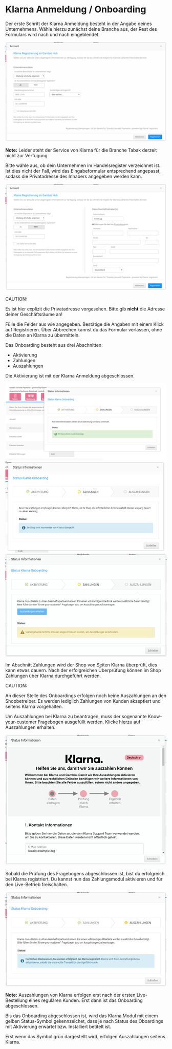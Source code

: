 # Klarna Anmeldung / Onboarding 

Der erste Schritt der Klarna Anmeldung besteht in der Angabe deines Unternehmens. Wähle hierzu zunächst deine Branche aus, der Rest des Formulars wird nach und nach eingeblendet.

![](Bilder/003_RegistrierungBeiKlarnaUeberDasGambioHub.png "Registrierung bei Klarna über das Gambio Hub")

**Note:** Leider steht der Service von Klarna für die Branche Tabak derzeit nicht zur Verfügung.

Bitte wähle aus, ob dein Unternehmen im Handelsregister verzeichnet ist. Ist dies nicht der Fall, wird das Eingabeformular entsprechend angepasst, sodass die Privatadresse des Inhabers angegeben werden kann.

![](Bilder/004_AnmeldungOhneHandelsregister_Eintrag.png "Anmeldung ohne Handelsregister-Eintrag")

CAUTION:

Es ist hier explizit die Privatadresse vorgesehen. Bitte gib **nicht** die Adresse deiner Geschäftsräume an!

Fülle die Felder aus wie angegeben. Bestätige die Angaben mit einem Klick auf Registrieren. Über Abbrechen kannst du das Formular verlassen, ohne die Daten an Klarna zu übermitteln.

Das Onboarding besteht aus drei Abschnitten:

-   Aktivierung
-   Zahlungen
-   Auszahlungen

Die Aktivierung ist mit der Klarna Anmeldung abgeschlossen.

![](Bilder/004_Onboarding_Aktivierung_.png "Klarna Onboarding") ![](Bilder/005_Onboarding_ZahlungShopUeberprueft_.png "Klarna Onboarding") ![](Bilder/007_KlarnaOnboarding.png "Klarna Onboarding")

Im Abschnitt Zahlungen wird der Shop von Seiten Klarna überprüft, dies kann etwas dauern. Nach der erfolgreichen Überprüfung können im Shop Zahlungen über Klarna durchgeführt werden.

CAUTION:

An dieser Stelle des Onboardings erfolgen noch keine Auszahlungen an den Shopbetreiber. Es werden lediglich Zahlungen von Kunden akzeptiert und seitens Klarna vorgehalten.

Um Auszahlungen bei Klarna zu beantragen, muss der sogenannte Know-your-customer Fragebogen ausgefüllt werden. Klicke hierzu auf Auszahlungen erhalten.

![](Bilder/008_Fragebogen.png "Fragebogen")

Sobald die Prüfung des Fragebogens abgeschlossen ist, bist du erfolgreich bei Klarna registriert. Du kannst nun das Zahlungsmodul aktivieren und für den Live-Betrieb freischalten.

![](Bilder/009_AnmeldungErfolgreich.png "Anmeldung erfolgreich")

**Note:** Auszahlungen von Klarna erfolgen erst nach der ersten Live-Bestellung eines regulären Kunden. Erst dann ist das Onboarding abgeschlossen.

Bis das Onboarding abgeschlossen ist, wird das Klarna Modul mit einem gelben Status-Symbol gekennzeichet, dass je nach Status des Oboardings mit Aktivierung erwartet bzw. Installiert betitelt ist.

Erst wenn das Symbol grün dargestellt wird, erfolgen Auszahlungen seitens Klarna.



